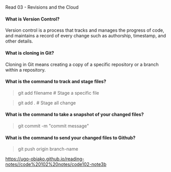 # 
Read 03 - Revisions and the Cloud

#### What is Version Control?

Version control is a process that tracks and manages the progress of code, and maintains a record of every change such as authorship, timestamp, and other details.

#### What is cloning in Git?
Cloning in Git means creating a copy of a specific repository or a branch within a repository. 

#### What is the command to track and stage files?
>git add filename   # Stage a specific file

>git add .          # Stage all change

#### What is the command to take a snapshot of your changed files?
>git commit -m "commit message"

#### What is the command to send your changed files to Github?
>git push origin branch-name


https://ugo-obiako.github.io/reading-notes//code%20102%20notes/code102-note3b


